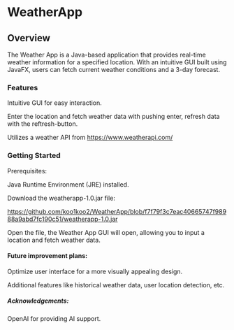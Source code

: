 # WeatherApp 


## Overview
The Weather App is a Java-based application that provides real-time weather information for a specified location. With an intuitive GUI built using JavaFX, users can fetch current weather conditions and a 3-day forecast.
 
### Features

Intuitive GUI for easy interaction.

Enter the location and fetch weather data with pushing enter,
refresh data with the reftresh-button.

Utilizes a weather API from https://www.weatherapi.com/

### Getting Started
Prerequisites:

Java Runtime Environment (JRE) installed.

Download the weatherapp-1.0.jar file:

https://github.com/koo1koo2/WeatherApp/blob/f7f79f3c7eac40665747f98988a9abd7fc190c51/weatherapp-1.0.jar

Open the file, the Weather App GUI will open, allowing you to input a location and fetch weather data.

#### Future improvement plans:

Optimize user interface for a more visually appealing design.

Additional features like historical weather data, user location detection, etc.

##### Acknowledgements:

OpenAI for providing AI support.
